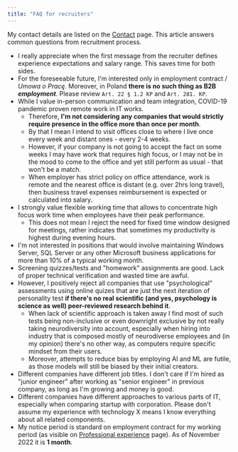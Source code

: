 ```yaml
---
title: "FAQ for recruiters"
---
```


My contact details are listed on the [Contact](/contact/) page. This article answers common questions from recruitment process.

- I really appreciate when the first message from the recruiter defines experience expectations and salary range. This saves time for both sides.
- For the foreseeable future, I'm interested only in employment contract / *Umowa o Pracę*. Moreover, in Poland **there is no such thing as B2B *employment***. Please review `Art. 22 § 1.2 KP` and  `Art. 281. KP`.
- While I value in-person communication and team integration, COVID-19 pandemic proven remote work in IT works. 
  - Therefore, **I'm not considering any companies that would strictly require presence in the office more than once per month**. 
  - By that I mean I intend to visit offices close to where I live once every week and distant ones - every 2-4 weeks. 
  - However, if your company is not going to accept the fact on some weeks I may have work that requires high focus, or I may not be in the mood to come to the office and yet still perform as usual - that won't be a match.
  - When employer has strict policy on office attendance, work is remote and the nearest office is distant (e.g. over 2hrs long travel), then business travel expenses reimbursement is expected or calculated into salary.
- I strongly value flexible working time that allows to concentrate high focus work time when employees have their peak performance.
  - This does not mean I reject the need for fixed time window designed for meetings, rather indicates that sometimes my productivity is highest during evening hours.
- I'm not interested in positions that would involve maintaining Windows Server, SQL Server or any other Microsoft business applications for more than 10% of a typical working month.
- Screening quizzes/tests and "homework" assignments are good. Lack of proper technical verification and wasted time are awful.
- However, I positively reject all companies that use "psychological" assessments using online quizes that are just the next iteration of personality test **if there's no real scientific (and yes, psychology is science as well) peer-reviewed research behind it**.
  - When lack of scientific approach is taken away I find most of such tests being non-inclusive or even downright exclusive by not really taking neurodiversity into account, especially when hiring into industry that is composed mostly of neurodiverse employees and (in my opinion) there's no other way, as computers require specific mindset from their users.
  - Moreover, attempts to reduce bias by employing AI and ML are futile, as those models will still be biased by their initial creators.
- Different companies have different job titles. I don't care if I'm hired as "junior engineer" after working as "senior engineer" in previous company, as long as I'm growing and money is good.
- Different companies have different approaches to various parts of IT, especially when comparing startup with corporation. Please don't assume my experience with technology X means I know everything about all related components.
- My notice period is standard on employment contract for my working period (as visible on [Professional experience](/professional-experience/) page). As of November 2022 it is **1 month**.
